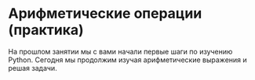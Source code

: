 # Арифметические операции (практика)

На прошлом занятии мы с вами начали первые шаги по изучению Python. Сегодня мы продолжим изучая арифметические выражения и решая задачи.

